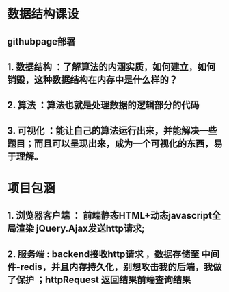 # 数据结构课设
## githubpage部署  
## 1. 数据结构 ：了解算法的内涵实质，如何建立，如何销毁，这种数据结构在内存中是什么样的？
## 2. 算法 ：算法也就是处理数据的逻辑部分的代码
## 3. 可视化 ：能让自己的算法运行出来，并能解决一些题目；而且可以呈现出来，成为一个可视化的东西，易于理解。 
# 项目包涵 
## 1. 浏览器客户端 ： 前端静态HTML+动态javascript全局渲染 jQuery.Ajax发送http请求;
## 2. 服务端 : backend接收http请求 ，数据存储至 中间件-redis，并且内存持久化，别想攻击我的后端，我做了保护 ；httpRequest 返回结果前端查询结果

